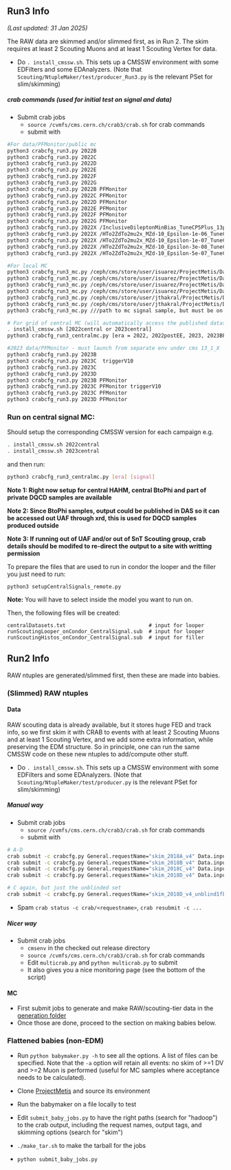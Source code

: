 ## Run3 Info
*(Last updated: 31 Jan 2025)*

The RAW data are skimmed and/or slimmed first, as in Run 2. The skim requires at least 2 Scouting Muons and at least 1 Scouting Vertex for data.

* Do `. install_cmssw.sh`. This sets up a CMSSW environment with some EDFilters and some EDAnalyzers. (Note that `Scouting/NtupleMaker/test/producer_Run3.py` is the relevant PSet for slim/skimming)

##### crab commands (used for initial test on signal and data)

* Submit crab jobs
  * `source /cvmfs/cms.cern.ch/crab3/crab.sh` for crab commands
  * submit with

```bash
#For data/PFMonitor/public mc
python3 crabcfg_run3.py 2022B
python3 crabcfg_run3.py 2022C
python3 crabcfg_run3.py 2022D
python3 crabcfg_run3.py 2022E
python3 crabcfg_run3.py 2022F
python3 crabcfg_run3.py 2022G
python3 crabcfg_run3.py 2022B PFMonitor
python3 crabcfg_run3.py 2022C PFMonitor
python3 crabcfg_run3.py 2022D PFMonitor
python3 crabcfg_run3.py 2022E PFMonitor
python3 crabcfg_run3.py 2022F PFMonitor
python3 crabcfg_run3.py 2022G PFMonitor
python3 crabcfg_run3.py 2022X /InclusiveDileptonMinBias_TuneCP5Plus_13p6TeV_pythia8/Run3Summer22DR-Pilot_124X_mcRun3_2022_realistic_v12-v4/AODSIM
python3 crabcfg_run3.py 2022X /HTo2ZdTo2mu2x_MZd-10_Epsilon-1e-06_TuneCP5_13p6TeV_madgraph-pythia8/Run3Summer22EEDRPremix-124X_mcRun3_2022_realistic_postEE_v1-v2/AODSIM
python3 crabcfg_run3.py 2022X /HTo2ZdTo2mu2x_MZd-10_Epsilon-1e-07_TuneCP5_13p6TeV_madgraph-pythia8/Run3Summer22EEDRPremix-124X_mcRun3_2022_realistic_postEE_v1-v2/AODSIM
python3 crabcfg_run3.py 2022X /HTo2ZdTo2mu2x_MZd-10_Epsilon-3e-08_TuneCP5_13p6TeV_madgraph-pythia8/Run3Summer22EEDRPremix-124X_mcRun3_2022_realistic_postEE_v1-v2/AODSIM
python3 crabcfg_run3.py 2022X /HTo2ZdTo2mu2x_MZd-10_Epsilon-5e-07_TuneCP5_13p6TeV_madgraph-pythia8/Run3Summer22EEDRPremix-124X_mcRun3_2022_realistic_postEE_v1-v2/AODSIM

#For local MC
python3 crabcfg_run3_mc.py /ceph/cms/store/user/isuarez/ProjectMetis/DarkShower_ScenarioA_default_Run3Summer22GS_v0p30_AODSIM_v0p30
python3 crabcfg_run3_mc.py /ceph/cms/store/user/isuarez/ProjectMetis/DarkShower_ScenarioA_default_Run3Summer22GS_v1p3_AODSIM_v1p3
python3 crabcfg_run3_mc.py /ceph/cms/store/user/isuarez/ProjectMetis/DarkShower_ScenarioA_default_Run3Summer22GS_v1p4_AODSIM_v1p4
python3 crabcfg_run3_mc.py /ceph/cms/store/user/isuarez/ProjectMetis/DarkShower_ScenarioA_default_Run3Summer22GS_v1p5_AODSIM_v1p5
python3 crabcfg_run3_mc.py /ceph/cms/store/user/jthakral/ProjectMetis/DarkShower_ScenarioB_default_Run3Summer22GS_v0p32_AODSIM_v0p32
python3 crabcfg_run3_mc.py /ceph/cms/store/user/jthakral/ProjectMetis/DarkShower_ScenarioC_default_Run3Summer22GS_v0p34_AODSIM_v0p34
python3 crabcfg_run3_mc.py ///path to mc signal sample, but must be on T2 ucsd for this cfg to work///

# For grid of central MC (will automatically access the published datasets for central signals, to be updated as signals are produced)
. install_cmssw.sh [2022central or 2023central]
python3 crabcfg_run3_centralmc.py [era = 2022, 2022postEE, 2023, 2023BPix] [model = HTo2ZdTo2mu2x]

#2023 data/PFMonitor - must launch from separate env under cms 13_1_X
python3 crabcfg_run3.py 2023B
python3 crabcfg_run3.py 2023C  triggerV10
python3 crabcfg_run3.py 2023C
python3 crabcfg_run3.py 2023D
python3 crabcfg_run3.py 2023B PFMonitor
python3 crabcfg_run3.py 2023C PFMonitor triggerV10
python3 crabcfg_run3.py 2023C PFMonitor
python3 crabcfg_run3.py 2023D PFMonitor
```

### Run on central signal MC:

Should setup the corresponding CMSSW version for each campaign e.g.
```bash
. install_cmssw.sh 2022central
. install_cmssw.sh 2023central
```

and then run:
```bash
python3 crabcfg_run3_centralmc.py [era] [signal]
```

**Note 1: Right now setup for central HAHM, central BtoPhi and part of private DQCD samples are available**

**Note 2: Since BtoPhi samples, output could be published in DAS so it can be accessed out UAF through xrd, this is used for DQCD samples produced outside**

**Note 3: If running out of UAF and/or out of SnT Scouting group, crab details should be modifed to re-direct the output to a site with writting permission**

To prepare the files that are used to run in condor the looper and the filler you just need to run:
```
python3 setupCentralSignals_remote.py
```
**Note:** You will have to select inside the model you want to run on.

Then, the following files will be created:
```
centralDatasets.txt                           # input for looper
runScoutingLooper_onCondor_CentralSignal.sub  # input for looper
runScoutingHistos_onCondor_CentralSignal.sub  # input for filler
```


## Run2 Info

RAW ntuples are generated/slimmed first, then these are made into babies.

### (Slimmed) RAW ntuples

#### Data

RAW scouting data is already available, but it stores huge FED and track info, so we first skim it with CRAB to events with
at least 2 Scouting Muons and at least 1 Scouting Vertex, and we add some extra information, while preserving the EDM structure.
So in principle, one can run the same CMSSW code on these new ntuples to add/compute other stuff.
* Do `. install_cmssw.sh`. This sets up a CMSSW environment with some EDFilters and some EDAnalyzers. (Note that `Scouting/NtupleMaker/test/producer.py` is the relevant PSet for slim/skimming)

##### Manual way
* Submit crab jobs
  * `source /cvmfs/cms.cern.ch/crab3/crab.sh` for crab commands
  * submit with
```bash
# A-D
crab submit -c crabcfg.py General.requestName="skim_2018A_v4" Data.inputDataset="/ScoutingCaloMuon/Run2018A-v1/RAW" ;
crab submit -c crabcfg.py General.requestName="skim_2018B_v4" Data.inputDataset="/ScoutingCaloMuon/Run2018B-v1/RAW" ;
crab submit -c crabcfg.py General.requestName="skim_2018C_v4" Data.inputDataset="/ScoutingCaloMuon/Run2018C-v1/RAW" ;
crab submit -c crabcfg.py General.requestName="skim_2018D_v4" Data.inputDataset="/ScoutingCaloMuon/Run2018D-v1/RAW" ;

# C again, but just the unblinded set
crab submit -c crabcfg.py General.requestName="skim_2018D_v4_unblind1fb" Data.inputDataset="/ScoutingCaloMuon/Run2018D-v1/RAW" Data.lumiMask="data/unblind_2018C_1fb_JSON.txt" Data.unitsPerJob=2000000;
```
  * Spam `crab status -c crab/<requestname>`, `crab resubmit -c ...`

##### Nicer way
* Submit crab jobs
  * `cmsenv` in the checked out release directory
  * `source /cvmfs/cms.cern.ch/crab3/crab.sh` for crab commands
  * Edit `multicrab.py` and `python multicrab.py` to submit
  * It also gives you a nice monitoring page (see the bottom of the script)

#### MC
* First submit jobs to generate and make RAW/scouting-tier data in the [generation folder](../generation/)
* Once those are done, proceed to the section on making babies below.


### Flattened babies (non-EDM)

* Run `python babymaker.py -h` to see all the options. A list of files can be specified. Note that the `-a` option will retain all events:
no skim of >=1 DV and >=2 Muon is performed (useful for MC samples where acceptance needs to be calculated).

* Clone [ProjectMetis](https://github.com/aminnj/ProjectMetis/) and source its environment
* Run the babymaker on a file locally to test
* Edit `submit_baby_jobs.py` to have the right paths (search for "hadoop") to the crab output, including the request names, output tags, and skimming options (search for "skim")
* `./make_tar.sh` to make the tarball for the jobs
* `python submit_baby_jobs.py`
